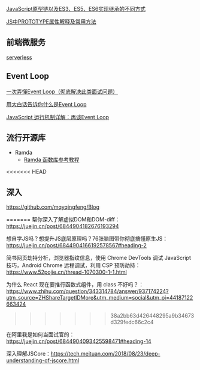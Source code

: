 [JavaScript原型链以及ES3、ES5、ES6实现继承的不同方式](https://blog.csdn.net/sunqunsunqun/article/details/62219444)

[JS中PROTOTYPE属性解释及常用方法](https://www.cnblogs.com/wulihong/p/8906231.html)

## 前端微服务

[serverless](https://www.jianshu.com/p/92632d6c2269)

## Event Loop

[一次弄懂Event Loop（彻底解决此类面试问题）](https://zhuanlan.zhihu.com/p/55511602)

[用大白话告诉你什么是Event Loop](https://www.cnblogs.com/lentoo/p/10245598.html)

[JavaScript 运行机制详解：再谈Event Loop](http://www.ruanyifeng.com/blog/2014/10/event-loop.html)

## 流行开源库

* Ramda
  * [Ramda 函数库参考教程](http://www.ruanyifeng.com/blog/2017/03/ramda.html)

<<<<<<< HEAD

## 深入

https://github.com/mqyqingfeng/Blog

=======
帮你深入了解虚拟DOM和DOM-diff：https://juejin.cn/post/6844904182676193294

想自学JS吗？想提升JS底层原理吗？76张脑图带你彻底搞懂原生JS：https://juejin.cn/post/6844904166192578567#heading-2

简书网页劫持分析，浏览器指纹信息，使用 Chrome DevTools 调试 JavaScript 技巧，Android Chrome 远程调试，利用 CSP 预防劫持：https://www.52pojie.cn/thread-1070300-1-1.html

为什么 React 现在要推行函数式组件，用 class 不好吗？：https://www.zhihu.com/question/343314784/answer/937174224?utm_source=ZHShareTargetIDMore&utm_medium=social&utm_oi=44187122663424
>>>>>>> 38a2bb63d426448295a9b34673d329fedc66c2c4

在阿里我是如何当面试官的：https://juejin.cn/post/6844904093425598471#heading-14

深入理解JSCore：https://tech.meituan.com/2018/08/23/deep-understanding-of-jscore.html

